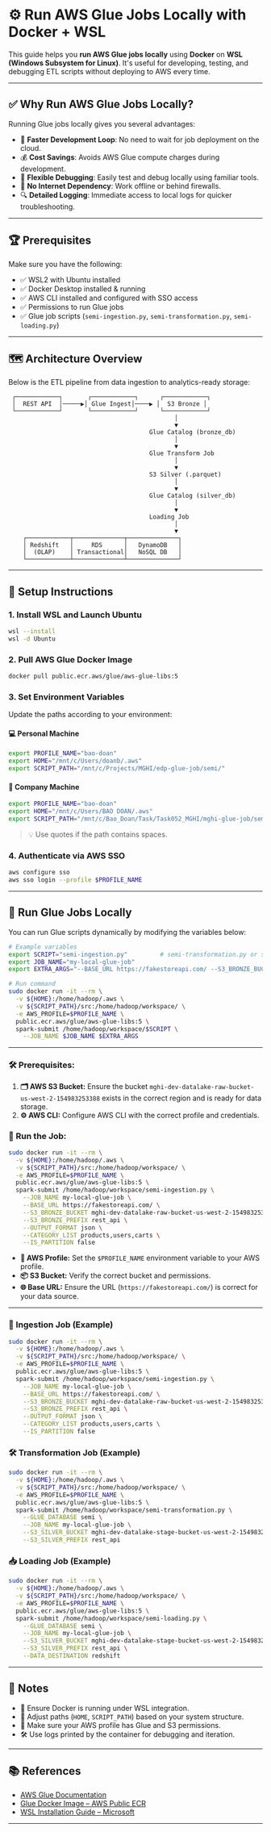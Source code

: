 # ⚙️ Run AWS Glue Jobs Locally with Docker + WSL

This guide helps you **run AWS Glue jobs locally** using **Docker** on **WSL (Windows Subsystem for Linux)**. It's useful for developing, testing, and debugging ETL scripts without deploying to AWS every time.

---

## ✅ Why Run AWS Glue Jobs Locally?

Running Glue jobs locally gives you several advantages:

- 🧪 **Faster Development Loop**: No need to wait for job deployment on the cloud.
- 💰 **Cost Savings**: Avoids AWS Glue compute charges during development.
- 🔧 **Flexible Debugging**: Easily test and debug locally using familiar tools.
- 🚫 **No Internet Dependency**: Work offline or behind firewalls.
- 🔍 **Detailed Logging**: Immediate access to local logs for quicker troubleshooting.

---

## 🏆 Prerequisites

Make sure you have the following:

- ✅ WSL2 with Ubuntu installed
- ✅ Docker Desktop installed & running
- ✅ AWS CLI installed and configured with SSO access
- ✅ Permissions to run Glue jobs
- ✅ Glue job scripts (`semi-ingestion.py`, `semi-transformation.py`, `semi-loading.py`)

---

## 🗺 Architecture Overview

Below is the ETL pipeline from data ingestion to analytics-ready storage:

```text
 ┌────────────┐       ┌────────────┐      ┌────────────┐
 │  REST API  │─────▶│ Glue Ingest│────▶ │  S3 Bronze │
 └────────────┘       └────────────┘      └────────────┘
                                              │
                                              ▼
                                       Glue Catalog (bronze_db)
                                              │
                                              ▼
                                       Glue Transform Job
                                              │
                                              ▼
                                       S3 Silver (.parquet)
                                              │
                                              ▼
                                       Glue Catalog (silver_db)
                                              │
                                              ▼
                                       Loading Job
                                              │
                                              ▼
    ┌────────────┬──────────────┬──────────────┐
    │ Redshift   │     RDS      │   DynamoDB   │
    │  (OLAP)    │ Transactional│   NoSQL DB   │
    └────────────┴──────────────┴──────────────┘
````

---

## 🔧 Setup Instructions

### 1. Install WSL and Launch Ubuntu

```bash
wsl --install
wsl -d Ubuntu
```

### 2. Pull AWS Glue Docker Image

```bash
docker pull public.ecr.aws/glue/aws-glue-libs:5
```

### 3. Set Environment Variables

Update the paths according to your environment:

#### 💻 Personal Machine

```bash
export PROFILE_NAME="bao-doan"
export HOME="/mnt/c/Users/doanb/.aws"
export SCRIPT_PATH="/mnt/c/Projects/MGHI/edp-glue-job/semi/"
```

#### 🏢 Company Machine

```bash
export PROFILE_NAME="bao-doan"
export HOME="/mnt/c/Users/BAO DOAN/.aws"
export SCRIPT_PATH="/mnt/c/Bao_Doan/Task/Task052_MGHI/mghi-glue-job/semi"
```

> 💡 Use quotes if the path contains spaces.

### 4. Authenticate via AWS SSO

```bash
aws configure sso
aws sso login --profile $PROFILE_NAME
```

---

## 🚀 Run Glue Jobs Locally

You can run Glue scripts dynamically by modifying the variables below:

```bash
# Example variables
export SCRIPT="semi-ingestion.py"         # semi-transformation.py or semi-loading.py
export JOB_NAME="my-local-glue-job"
export EXTRA_ARGS="--BASE_URL https://fakestoreapi.com/ --S3_BRONZE_BUCKET my-bronze-bucket --CATEGORY_LIST products,users"

# Run command
sudo docker run -it --rm \
  -v ${HOME}:/home/hadoop/.aws \
  -v ${SCRIPT_PATH}/src:/home/hadoop/workspace/ \
  -e AWS_PROFILE=$PROFILE_NAME \
  public.ecr.aws/glue/aws-glue-libs:5 \
  spark-submit /home/hadoop/workspace/$SCRIPT \
    --JOB_NAME $JOB_NAME $EXTRA_ARGS
```

---

### 🛠️ Prerequisites:

1. **🗂️ AWS S3 Bucket:** Ensure the bucket `mghi-dev-datalake-raw-bucket-us-west-2-154983253388` exists in the correct region and is ready for data storage.
2. **⚙️ AWS CLI:** Configure AWS CLI with the correct profile and credentials.

### 🚀 Run the Job:

```bash
sudo docker run -it --rm \
  -v ${HOME}:/home/hadoop/.aws \
  -v ${SCRIPT_PATH}/src:/home/hadoop/workspace/ \
  -e AWS_PROFILE=$PROFILE_NAME \
  public.ecr.aws/glue/aws-glue-libs:5 \
  spark-submit /home/hadoop/workspace/semi-ingestion.py \
    --JOB_NAME my-local-glue-job \
    --BASE_URL https://fakestoreapi.com/ \
    --S3_BRONZE_BUCKET mghi-dev-datalake-raw-bucket-us-west-2-154983253388 \
    --S3_BRONZE_PREFIX rest_api \
    --OUTPUT_FORMAT json \
    --CATEGORY_LIST products,users,carts \
    --IS_PARTITION false
```

* **🔑 AWS Profile:** Set the `$PROFILE_NAME` environment variable to your AWS profile.
* **📦 S3 Bucket:** Verify the correct bucket and permissions.
* **🌐 Base URL:** Ensure the URL (`https://fakestoreapi.com/`) is correct for your data source.

---

### 🔄 Ingestion Job (Example)

```bash
sudo docker run -it --rm \
  -v ${HOME}:/home/hadoop/.aws \
  -v ${SCRIPT_PATH}/src:/home/hadoop/workspace/ \
  -e AWS_PROFILE=$PROFILE_NAME \
  public.ecr.aws/glue/aws-glue-libs:5 \
  spark-submit /home/hadoop/workspace/semi-ingestion.py \
    --JOB_NAME my-local-glue-job \
    --BASE_URL https://fakestoreapi.com/ \
    --S3_BRONZE_BUCKET mghi-dev-datalake-raw-bucket-us-west-2-154983253388 \
    --S3_BRONZE_PREFIX rest_api \
    --OUTPUT_FORMAT json \
    --CATEGORY_LIST products,users,carts \
    --IS_PARTITION false
```

### 🛠 Transformation Job (Example)

```bash
sudo docker run -it --rm \
  -v ${HOME}:/home/hadoop/.aws \
  -v ${SCRIPT_PATH}/src:/home/hadoop/workspace/ \
  -e AWS_PROFILE=$PROFILE_NAME \
  public.ecr.aws/glue/aws-glue-libs:5 \
  spark-submit /home/hadoop/workspace/semi-transformation.py \
    --GLUE_DATABASE semi \
    --JOB_NAME my-local-glue-job \
    --S3_SILVER_BUCKET mghi-dev-datalake-stage-bucket-us-west-2-154983253388 \
    --S3_SILVER_PREFIX rest_api
```

### 📥 Loading Job (Example)

```bash
sudo docker run -it --rm \
  -v ${HOME}:/home/hadoop/.aws \
  -v ${SCRIPT_PATH}/src:/home/hadoop/workspace/ \
  -e AWS_PROFILE=$PROFILE_NAME \
  public.ecr.aws/glue/aws-glue-libs:5 \
  spark-submit /home/hadoop/workspace/semi-loading.py \
    --GLUE_DATABASE semi \
    --JOB_NAME my-local-glue-job \
    --S3_SILVER_BUCKET mghi-dev-datalake-stage-bucket-us-west-2-154983253388 \
    --S3_SILVER_PREFIX rest_api \
    --DATA_DESTINATION redshift
```

---

## 📝 Notes

* 🐳 Ensure Docker is running under WSL integration.
* 🔄 Adjust paths (`HOME`, `SCRIPT_PATH`) based on your system structure.
* 🔐 Make sure your AWS profile has Glue and S3 permissions.
* 🛠 Use logs printed by the container for debugging and iteration.

---

## 📚 References

* [AWS Glue Documentation](https://docs.aws.amazon.com/glue/)
* [Glue Docker Image – AWS Public ECR](https://gallery.ecr.aws/glue/aws-glue-libs)
* [WSL Installation Guide – Microsoft](https://learn.microsoft.com/en-us/windows/wsl/)

---
